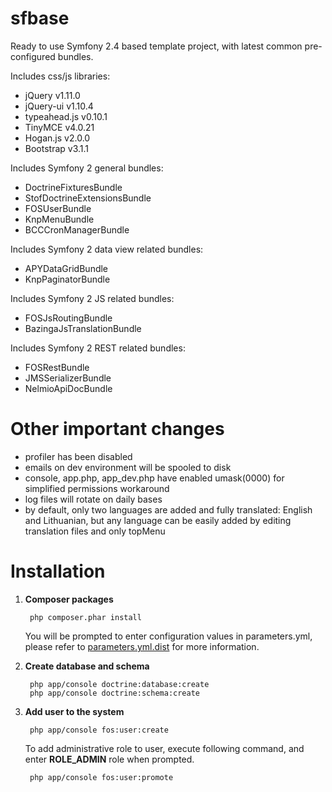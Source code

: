 sfbase
=====

Ready to use Symfony 2.4 based template project, with latest common pre-configured bundles.

Includes css/js libraries:

- jQuery v1.11.0
- jQuery-ui v1.10.4
- typeahead.js v0.10.1
- TinyMCE v4.0.21
- Hogan.js v2.0.0
- Bootstrap v3.1.1

Includes Symfony 2 general bundles:

- DoctrineFixturesBundle
- StofDoctrineExtensionsBundle
- FOSUserBundle
- KnpMenuBundle
- BCCCronManagerBundle

Includes Symfony 2 data view related bundles:

- APYDataGridBundle
- KnpPaginatorBundle

Includes Symfony 2 JS related bundles:

- FOSJsRoutingBundle
- BazingaJsTranslationBundle

Includes Symfony 2 REST related bundles:

- FOSRestBundle
- JMSSerializerBundle
- NelmioApiDocBundle

Other important changes
===
- profiler has been disabled
- emails on dev environment will be spooled to disk
- console, app.php, app_dev.php have enabled umask(0000) for simplified permissions workaround
- log files will rotate on daily bases
- by default, only two languages are added and fully translated: English and Lithuanian, but any language can be easily added by editing translation files and only topMenu

Installation
===

1. **Composer packages**

        php composer.phar install

    You will be prompted to enter configuration values in parameters.yml, please refer to [parameters.yml.dist](/app/config/parameters.yml.dist) for more information.

2. **Create database and schema**

        php app/console doctrine:database:create
        php app/console doctrine:schema:create

3. **Add user to the system**

        php app/console fos:user:create

    To add administrative role to user, execute following command, and enter **ROLE_ADMIN** role when prompted.

        php app/console fos:user:promote
